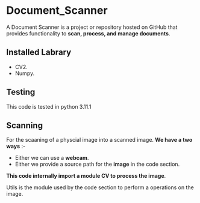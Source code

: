 # Document_Scanner
A Document Scanner  is a project or repository hosted on GitHub that provides functionality to **scan, process, and manage documents**.

## Installed Labrary
 - CV2.
 - Numpy.
## Testing
  This code is tested in python 3.11.1

## Scanning 
  For the scaaning of a physcial image into a scanned image. **We have a two ways** :-
  - Either we can use a **webcam**.
  - Either we provide a source path for the **image** in the code section.

**This code internally import a module CV to process the image**. 

Utils is the module used by the code section to perform a operations on the image.










